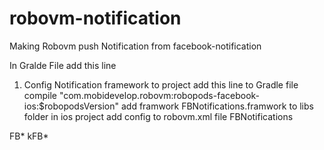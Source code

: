 # robovm-notification
Making Robovm push Notification from facebook-notification

In Gralde File add this line
1) Config  Notification framework to project
add this line to Gradle file
compile "com.mobidevelop.robovm:robopods-facebook-ios:$robopodsVersion"
add framwork FBNotifications.framwork to libs folder in ios project 
add config to robovm.xml file 
        <framework>FBNotifications</framework> 


<exportedSymbols>
        <symbol>FB*</symbol>
        <symbol>kFB*</symbol>
    </exportedSymbols>
